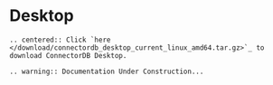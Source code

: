 # Desktop

```eval_rst
.. centered:: Click `here </download/connectordb_desktop_current_linux_amd64.tar.gz>`_ to download ConnectorDB Desktop.
```
<!-- This code ensures that the download starts if coming from download page -->
<script type="text/javascript">if (/[?&]dl=1/.test(window.location.search)) setTimeout(function() {window.location.href="/download/connectordb_desktop_current_linux_amd64.tar.gz";},0);</script>

```eval_rst
.. warning:: Documentation Under Construction...
```
